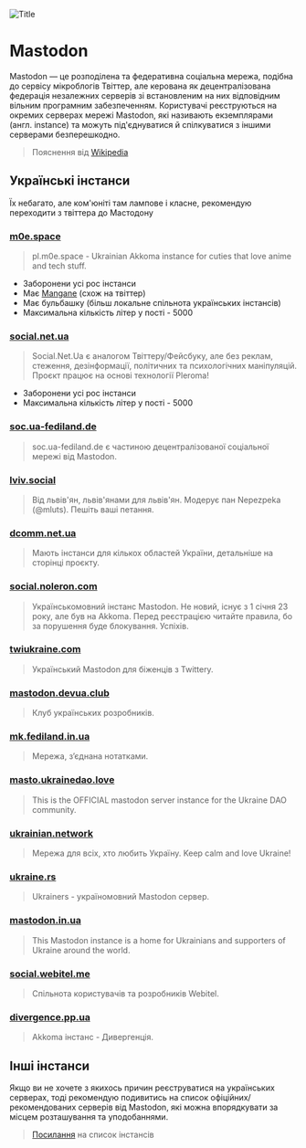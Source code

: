 ![Title](/comms/mastodon.png)

# Mastodon

Mastodon — це розподілена та федеративна соціальна мережа, подібна до сервісу мікроблогів Твіттер, але керована як децентралізована федерація незалежних серверів зі встановленим на них відповідним вільним програмним забезпеченням. Користувачі реєструються на окремих серверах мережі Mastodon, які називають екземплярами (англ. instance) та можуть під'єднуватися й спілкуватися з іншими серверами безперешкодно.
> Пояснення від [Wikipedia](https://uk.wikipedia.org/wiki/Mastodon_(%D0%BF%D1%80%D0%BE%D0%B3%D1%80%D0%B0%D0%BC%D0%BD%D0%B5_%D0%B7%D0%B0%D0%B1%D0%B5%D0%B7%D0%BF%D0%B5%D1%87%D0%B5%D0%BD%D0%BD%D1%8F))

## Українські інстанси

Їх небагато, але ком'юніті там лампове і класне, рекомендую переходити з твіттера до Мастодону

### [**m0e.space**](https://m0e.space) <Badge type="info" text="Akomma" />
  > pl.m0e.space - Ukrainian Akkoma instance for cuties that love anime and tech stuff.
  - Заборонени усі рос інстанси
  - Має [Mangane](https://pl.m0e.space/mangane/) (схож на твіттер)
  - Має бульбашку (більш локальне спільнота українських інстансів)
  - Максимальна кількість літер у пості - 5000
### [**social.net.ua**](https://social.net.ua) <Badge type="warning" text="Pleroma" />
  > Social.Net.Ua є аналогом Твіттеру/Фейсбуку, але без реклам, стеження, дезінформації, політичних та психологічних маніпуляцій. Проєкт працює на основі технології Pleroma!
  - Заборонени усі рос інстанси
  - Максимальна кількість літер у пості - 5000
### [**soc.ua-fediland.de**](https://soc.ua-fediland.de) <Badge type="tip" text="Mastodon" />
  > soc.ua-fediland.de є частиною децентралізованої соціальної мережі від Mastodon.
### [**lviv.social**](https://lviv.social) <Badge type="tip" text="Mastodon" />
  > Від львів'ян, львів'янами для львів'ян. Модерує пан Nepezpeka (@mluts). Пешіть ваші петання.
### [**dcomm.net.ua**](https://dcomm.net.ua) <Badge type="tip" text="Mastodon" />
  > Мають інстанси для кількох областей України, детальніше на сторінці проєкту.
### [**social.noleron.com**](https://social.noleron.com) <Badge type="tip" text="Mastodon" />
  > Українськомовний інстанс Mastodon. Не новий, існує з 1 січня 23 року, але був на Akkoma. Перед реєстрацією читайте правила, бо за порушення буде блокування. Успіхів.
### [**twiukraine.com**](https://twiukraine.com) <Badge type="tip" text="Mastodon" />
  > Український Mastodon для біженців з Twitterу.
### [**mastodon.devua.club**](https://mastodon.devua.club) <Badge type="tip" text="Mastodon" />
  > Клуб українських розробників.
### [**mk.fediland.in.ua**](https://mk.fediland.in.ua) <Badge type="tip" text="Misskey" />
  > Мережа, з’єднана нотатками.
### [**masto.ukrainedao.love**](https://masto.ukrainedao.love) <Badge type="tip" text="Mastodon" />
  > This is the OFFICIAL mastodon server instance for the Ukraine DAO community.
### [**ukrainian.network**](https://ukrainian.network) <Badge type="tip" text="Mastodon" />
  > Мережа для всіх, хто любить Україну. Keep calm and love Ukraine!
### [**ukraine.rs**](https://ukraine.rs) <Badge type="tip" text="Mastodon" />
  > Ukrainers - україномовний Mastodon сервер.
### [**mastodon.in.ua**](https://mastodon.in.ua) <Badge type="tip" text="Mastodon" />
  > This Mastodon instance is a home for Ukrainians and supporters of Ukraine around the world.
### [**social.webitel.me**](https://social.webitel.me) <Badge type="tip" text="Mastodon" />
  > Спільнота користувачів та розробників Webitel.
### [**divergence.pp.ua**](https://divergence.pp.ua) <Badge type="tip" text="Akkoma" />
  > Akkoma інстанс - Дивергенція.

## Інші інстанси

Якщо ви не хочете з якихось причин реєструватися на українських серверах, тоді рекомендую подивитись на список офіційних/рекомендованих серверів від Mastodon, які можна впорядкувати за місцем розташування та уподобаннями.

> [Посилання](https://joinmastodon.org/servers) на список інстансів
